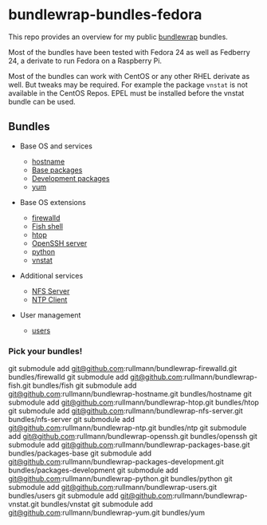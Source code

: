 # bundlewrap-bundles-fedora

This repo provides an overview for my public [bundlewrap](http://bundlewrap.org/) bundles.

Most of the bundles have been tested with Fedora 24 as well as Fedberry 24, a derivate to run Fedora on a Raspberry Pi.

Most of the bundles can work with CentOS or any other RHEL derivate as well.
But tweaks may be required. For example the package `vnstat` is not available in the CentOS Repos. EPEL must be installed before the vnstat bundle can be used.

## Bundles

* Base OS and services
  * [hostname](https://github.com/rullmann/bundlewrap-hostname)
  * [Base packages](https://github.com/rullmann/bundlewrap-packages-base)
  * [Development packages](https://github.com/rullmann/bundlewrap-packages-development)
  * [yum](https://github.com/rullmann/bundlewrap-yum)

* Base OS extensions
  * [firewalld](https://github.com/rullmann/bundlewrap-firewalld)
  * [Fish shell](https://github.com/rullmann/bundlewrap-fish)
  * [htop](https://github.com/rullmann/bundlewrap-htop)
  * [OpenSSH server](https://github.com/rullmann/bundlewrap-openssh)
  * [python](https://github.com/rullmann/bundlewrap-python)
  * [vnstat](https://github.com/rullmann/bundlewrap-vnstat)

* Additional services
  * [NFS Server](https://github.com/rullmann/bundlewrap-nfs-server)
  * [NTP Client](https://github.com/rullmann/bundlewrap-ntp)

* User management
  * [users](https://github.com/rullmann/bundlewrap-users)

### Pick your bundles!

  git submodule add git@github.com:rullmann/bundlewrap-firewalld.git bundles/firewalld
  git submodule add git@github.com:rullmann/bundlewrap-fish.git bundles/fish
  git submodule add git@github.com:rullmann/bundlewrap-hostname.git bundles/hostname
  git submodule add git@github.com:rullmann/bundlewrap-htop.git bundles/htop
  git submodule add git@github.com:rullmann/bundlewrap-nfs-server.git bundles/nfs-server
  git submodule add git@github.com:rullmann/bundlewrap-ntp.git bundles/ntp
  git submodule add git@github.com:rullmann/bundlewrap-openssh.git bundles/openssh
  git submodule add git@github.com:rullmann/bundlewrap-packages-base.git bundles/packages-base
  git submodule add git@github.com:rullmann/bundlewrap-packages-development.git bundles/packages-development
  git submodule add git@github.com:rullmann/bundlewrap-python.git bundles/python
  git submodule add git@github.com:rullmann/bundlewrap-users.git bundles/users
  git submodule add git@github.com:rullmann/bundlewrap-vnstat.git bundles/vnstat
  git submodule add git@github.com:rullmann/bundlewrap-yum.git bundles/yum
